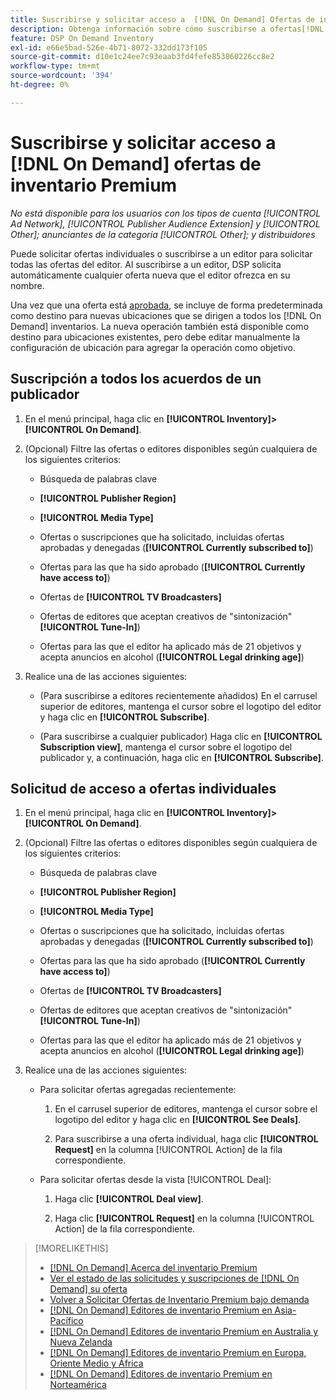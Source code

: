 ```yaml
---
title: Suscribirse y solicitar acceso a  [!DNL On Demand] Ofertas de inventario Premium
description: Obtenga información sobre cómo suscribirse a ofertas[!DNL On Demand] y solicitar acceso a ellas.
feature: DSP On Demand Inventory
exl-id: e66e5bad-526e-4b71-8072-332dd173f105
source-git-commit: d10e1c24ee7c93eaab3fd4fefe853860226cc8e2
workflow-type: tm+mt
source-wordcount: '394'
ht-degree: 0%

---
```


# Suscribirse y solicitar acceso a [!DNL On Demand] ofertas de inventario Premium

*No está disponible para los usuarios con los tipos de cuenta  [!UICONTROL Ad Network],  [!UICONTROL Publisher Audience Extension] y  [!UICONTROL Other]; anunciantes de la categoría  [!UICONTROL Other]; y distribuidores*

Puede solicitar ofertas individuales o suscribirse a un editor para solicitar todas las ofertas del editor. Al suscribirse a un editor, DSP solicita automáticamente cualquier oferta nueva que el editor ofrezca en su nombre.

Una vez que una oferta está [aprobada](/help/dsp/inventory/on-demand-inventory-view-status.md), se incluye de forma predeterminada como destino para nuevas ubicaciones que se dirigen a todos los [!DNL On Demand] inventarios. La nueva operación también está disponible como destino para ubicaciones existentes, pero debe editar manualmente la configuración de ubicación para agregar la operación como objetivo.

## Suscripción a todos los acuerdos de un publicador

1. En el menú principal, haga clic en **[!UICONTROL Inventory]>[!UICONTROL On Demand]**.

1. (Opcional) Filtre las ofertas o editores disponibles según cualquiera de los siguientes criterios:

   * Búsqueda de palabras clave

   * **[!UICONTROL Publisher Region]**

   * **[!UICONTROL Media Type]**

   * Ofertas o suscripciones que ha solicitado, incluidas ofertas aprobadas y denegadas (**[!UICONTROL Currently subscribed to]**)

   * Ofertas para las que ha sido aprobado (**[!UICONTROL Currently have access to]**)

   * Ofertas de **[!UICONTROL TV Broadcasters]**

   * Ofertas de editores que aceptan creativos de &quot;sintonización&quot;
      **[!UICONTROL Tune-In]**)

   * Ofertas para las que el editor ha aplicado más de 21 objetivos y acepta anuncios en alcohol (**[!UICONTROL Legal drinking age]**)

1. Realice una de las acciones siguientes:

   * (Para suscribirse a editores recientemente añadidos) En el carrusel superior de editores, mantenga el cursor sobre el logotipo del editor y haga clic en **[!UICONTROL Subscribe]**.

   * (Para suscribirse a cualquier publicador) Haga clic en **[!UICONTROL Subscription view]**, mantenga el cursor sobre el logotipo del publicador y, a continuación, haga clic en **[!UICONTROL Subscribe]**.

## Solicitud de acceso a ofertas individuales

1. En el menú principal, haga clic en **[!UICONTROL Inventory]>[!UICONTROL On Demand]**.

1. (Opcional) Filtre las ofertas o editores disponibles según cualquiera de los siguientes criterios:

   * Búsqueda de palabras clave

   * **[!UICONTROL Publisher Region]**

   * **[!UICONTROL Media Type]**

   * Ofertas o suscripciones que ha solicitado, incluidas ofertas aprobadas y denegadas (**[!UICONTROL Currently subscribed to]**)

   * Ofertas para las que ha sido aprobado (**[!UICONTROL Currently have access to]**)

   * Ofertas de **[!UICONTROL TV Broadcasters]**

   * Ofertas de editores que aceptan creativos de &quot;sintonización&quot;
      **[!UICONTROL Tune-In]**)

   * Ofertas para las que el editor ha aplicado más de 21 objetivos y acepta anuncios en alcohol (**[!UICONTROL Legal drinking age]**)

1. Realice una de las acciones siguientes:

   * Para solicitar ofertas agregadas recientemente:

      1. En el carrusel superior de editores, mantenga el cursor sobre el logotipo del editor y haga clic en **[!UICONTROL See Deals]**.

      1. Para suscribirse a una oferta individual, haga clic **[!UICONTROL Request]** en la columna [!UICONTROL Action] de la fila correspondiente.
   * Para solicitar ofertas desde la vista [!UICONTROL Deal]:

      1. Haga clic **[!UICONTROL Deal view]**.

      1. Haga clic **[!UICONTROL Request]** en la columna [!UICONTROL Action] de la fila correspondiente.


>[!MORELIKETHIS]
>
>* [ [!DNL On Demand] Acerca del inventario Premium](on-demand-inventory-about.md)
>* [Ver el estado de las solicitudes y suscripciones de  [!DNL On Demand] su oferta](on-demand-inventory-view-status.md)
>* [Volver a Solicitar Ofertas de Inventario Premium bajo demanda](on-demand-inventory-rerequest.md)
>* [[!DNL On Demand] Editores de inventario Premium en Asia-Pacífico](on-demand-inventory-publishers-apac.md)
>* [[!DNL On Demand] Editores de inventario Premium en Australia y Nueva Zelanda](on-demand-inventory-publishers-anz.md)
>* [[!DNL On Demand] Editores de inventario Premium en Europa, Oriente Medio y África](on-demand-inventory-publishers-emea.md)
>* [[!DNL On Demand] Editores de inventario Premium en Norteamérica](on-demand-inventory-publishers-na.md)

